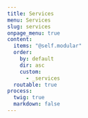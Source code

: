 ```yaml
---
title: Services
menu: Services
slug: services
onpage_menu: true
content:
  items: "@self.modular"
  order:
    by: default
    dir: asc
    custom:
      - _services
  routable: true
process:
  twig: true
  markdown: false
---
```

